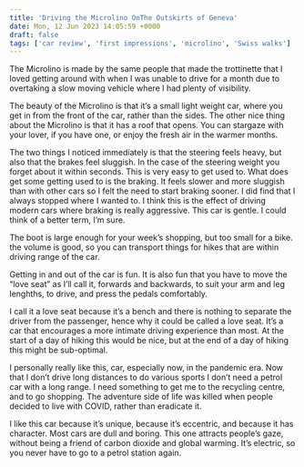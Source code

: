 ```yaml
---
title: 'Driving the Microlino OnThe Outskirts of Geneva'
date: Mon, 12 Jun 2023 14:05:59 +0000
draft: false
tags: ['car review', 'first impressions', 'microlino', 'Swiss walks']
---
```


The Microlino is made by the same people that made the trottinette that I loved getting around with when I was unable to drive for a month due to overtaking a slow moving vehicle where I had plenty of visibility. 

The beauty of the Microlino is that it’s a small light weight car, where you get in from the front of the car, rather than the sides. The other nice thing about the Microlino is that it has a roof that opens. You can stargaze with your lover, if you have one, or enjoy the fresh air in the warmer months. 

The two things I noticed immediately is that the steering feels heavy, but also that the brakes feel sluggish. In the case of the steering weight you forget about it within seconds. This is very easy to get used to. What does get some getting used to is the braking. It feels slower and more sluggish than with other cars so I felt the need to start braking sooner. I did find that I always stopped where I wanted to. I think this is the effect of driving modern cars where braking is really aggressive. This car is gentle. I could think of a better term, I’m sure. 

The boot is large enough for your week’s shopping, but too small for a bike. the volume is good, so you can transport things for hikes that are within driving range of the car. 

Getting in and out of the car is fun. It is also fun that you have to move the “love seat” as I’ll call it, forwards and backwards, to suit your arm and leg lenghths, to drive, and press the pedals comfortably. 

I call it a love seat because it’s a bench and there is nothing to separate the driver from the passenger, hence why it could be called a love seat. It’s a car that encourages a more intimate driving experience than most. At the start of a day of hiking this would be nice, but at the end of a day of hiking this might be sub-optimal. 

I personally really like this, car, especially now, in the pandemic era. Now that I don’t drive long distances to do various sports I don’t need a petrol car with a long range. I need something to get me to the recycling centre, and to go shopping. The adventure side of life was killed when people decided to live with COVID, rather than eradicate it. 

I like this car because it’s unique, because it’s eccentric, and because it has character. Most cars are dull and boring. This one attracts people’s gaze, without being a friend of carbon dioxide and global warming. It’s electric, so you never have to go to a petrol station again.